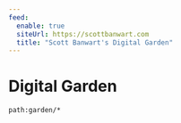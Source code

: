 ```yaml
---
feed:
  enable: true
  siteUrl: https://scottbanwart.com
  title: "Scott Banwart's Digital Garden"
---
```


# Digital Garden

```query
path:garden/*
```